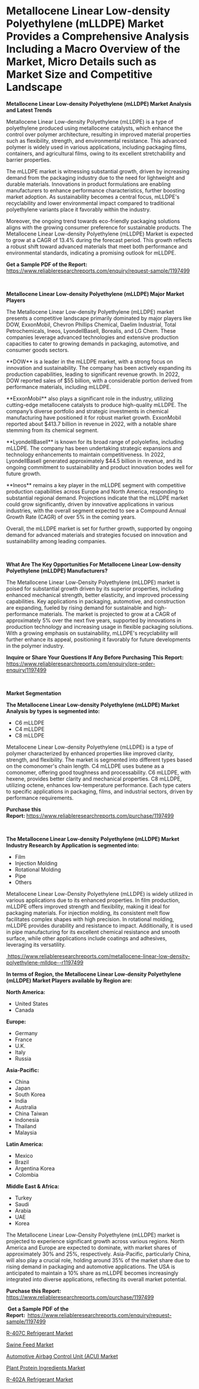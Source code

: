 <p><h1>Metallocene Linear Low-density Polyethylene (mLLDPE) Market Provides a Comprehensive Analysis Including a Macro Overview of the Market, Micro Details such as Market Size and Competitive Landscape</h1></p><p><strong>Metallocene Linear Low-density Polyethylene (mLLDPE) Market Analysis and Latest Trends</strong></p>
<p><p>Metallocene Linear Low-density Polyethylene (mLLDPE) is a type of polyethylene produced using metallocene catalysts, which enhance the control over polymer architecture, resulting in improved material properties such as flexibility, strength, and environmental resistance. This advanced polymer is widely used in various applications, including packaging films, containers, and agricultural films, owing to its excellent stretchability and barrier properties.</p><p>The mLLDPE market is witnessing substantial growth, driven by increasing demand from the packaging industry due to the need for lightweight and durable materials. Innovations in product formulations are enabling manufacturers to enhance performance characteristics, further boosting market adoption. As sustainability becomes a central focus, mLLDPE's recyclability and lower environmental impact compared to traditional polyethylene variants place it favorably within the industry.</p><p>Moreover, the ongoing trend towards eco-friendly packaging solutions aligns with the growing consumer preference for sustainable products. The Metallocene Linear Low-density Polyethylene (mLLDPE) Market is expected to grow at a CAGR of 13.4% during the forecast period. This growth reflects a robust shift toward advanced materials that meet both performance and environmental standards, indicating a promising outlook for mLLDPE.</p></p>
<p><strong>Get a Sample PDF of the Report:&nbsp;</strong> <a href="https://www.reliableresearchreports.com/enquiry/request-sample/1197499?utm_campaign=12&utm_medium=2&utm_source=Github&utm_content=ia&utm_term=03022025&utm_id=metallocene-linear-low-density-polyethylene-mlldpe">https://www.reliableresearchreports.com/enquiry/request-sample/1197499</a></p>
<p>&nbsp;</p>
<p><strong>Metallocene Linear Low-density Polyethylene (mLLDPE) Major Market Players</strong></p>
<p><p>The Metallocene Linear Low-density Polyethylene (mLLDPE) market presents a competitive landscape primarily dominated by major players like DOW, ExxonMobil, Chevron Phillips Chemical, Daelim Industrial, Total Petrochemicals, Ineos, LyondellBasell, Borealis, and LG Chem. These companies leverage advanced technologies and extensive production capacities to cater to growing demands in packaging, automotive, and consumer goods sectors.</p><p>**DOW** is a leader in the mLLDPE market, with a strong focus on innovation and sustainability. The company has been actively expanding its production capabilities, leading to significant revenue growth. In 2022, DOW reported sales of $55 billion, with a considerable portion derived from performance materials, including mLLDPE.</p><p>**ExxonMobil** also plays a significant role in the industry, utilizing cutting-edge metallocene catalysts to produce high-quality mLLDPE. The company’s diverse portfolio and strategic investments in chemical manufacturing have positioned it for robust market growth. ExxonMobil reported about $413.7 billion in revenue in 2022, with a notable share stemming from its chemical segment.</p><p>**LyondellBasell** is known for its broad range of polyolefins, including mLLDPE. The company has been undertaking strategic expansions and technology enhancements to maintain competitiveness. In 2022, LyondellBasell generated approximately $44.5 billion in revenue, and its ongoing commitment to sustainability and product innovation bodes well for future growth.</p><p>**Ineos** remains a key player in the mLLDPE segment with competitive production capabilities across Europe and North America, responding to substantial regional demand. Projections indicate that the mLLDPE market could grow significantly, driven by innovative applications in various industries, with the overall segment expected to see a Compound Annual Growth Rate (CAGR) of over 5% in the coming years.</p><p>Overall, the mLLDPE market is set for further growth, supported by ongoing demand for advanced materials and strategies focused on innovation and sustainability among leading companies.</p></p>
<p>&nbsp;</p>
<p><strong>What Are The Key Opportunities For Metallocene Linear Low-density Polyethylene (mLLDPE) Manufacturers?</strong></p>
<p><p>The Metallocene Linear Low-Density Polyethylene (mLLDPE) market is poised for substantial growth driven by its superior properties, including enhanced mechanical strength, better elasticity, and improved processing capabilities. Key applications in packaging, automotive, and construction are expanding, fueled by rising demand for sustainable and high-performance materials. The market is projected to grow at a CAGR of approximately 5% over the next five years, supported by innovations in production technology and increasing usage in flexible packaging solutions. With a growing emphasis on sustainability, mLLDPE's recyclability will further enhance its appeal, positioning it favorably for future developments in the polymer industry.</p></p>
<p><strong>Inquire or Share Your Questions If Any Before Purchasing This Report:</strong> <a href="https://www.reliableresearchreports.com/enquiry/pre-order-enquiry/1197499?utm_campaign=12&utm_medium=2&utm_source=Github&utm_content=ia&utm_term=03022025&utm_id=metallocene-linear-low-density-polyethylene-mlldpe">https://www.reliableresearchreports.com/enquiry/pre-order-enquiry/1197499</a></p>
<p>&nbsp;</p>
<p><strong>Market Segmentation</strong></p>
<p><strong>The Metallocene Linear Low-density Polyethylene (mLLDPE) Market Analysis by types is segmented into:</strong></p>
<p><ul><li>C6 mLLDPE</li><li>C4 mLLDPE</li><li>C8 mLLDPE</li></ul></p>
<p><p>Metallocene Linear Low-density Polyethylene (mLLDPE) is a type of polymer characterized by enhanced properties like improved clarity, strength, and flexibility. The market is segmented into different types based on the comonomer's chain length. C4 mLLDPE uses butene as a comonomer, offering good toughness and processability. C6 mLLDPE, with hexene, provides better clarity and mechanical properties. C8 mLLDPE, utilizing octene, enhances low-temperature performance. Each type caters to specific applications in packaging, films, and industrial sectors, driven by performance requirements.</p></p>
<p><strong>Purchase this Report:&nbsp;</strong><a href="https://www.reliableresearchreports.com/purchase/1197499?utm_campaign=12&utm_medium=2&utm_source=Github&utm_content=ia&utm_term=03022025&utm_id=metallocene-linear-low-density-polyethylene-mlldpe">https://www.reliableresearchreports.com/purchase/1197499</a></p>
<p>&nbsp;</p>
<p><strong>The Metallocene Linear Low-density Polyethylene (mLLDPE) Market Industry Research by Application is segmented into:</strong></p>
<p><ul><li>Film</li><li>Injection Molding</li><li>Rotational Molding</li><li>Pipe</li><li>Others</li></ul></p>
<p><p>Metallocene Linear Low-Density Polyethylene (mLLDPE) is widely utilized in various applications due to its enhanced properties. In film production, mLLDPE offers improved strength and flexibility, making it ideal for packaging materials. For injection molding, its consistent melt flow facilitates complex shapes with high precision. In rotational molding, mLLDPE provides durability and resistance to impact. Additionally, it is used in pipe manufacturing for its excellent chemical resistance and smooth surface, while other applications include coatings and adhesives, leveraging its versatility.</p></p>
<p><a href="https://www.reliableresearchreports.com/metallocene-linear-low-density-polyethylene-mlldpe--r1197499?utm_campaign=12&utm_medium=2&utm_source=Github&utm_content=ia&utm_term=03022025&utm_id=metallocene-linear-low-density-polyethylene-mlldpe">&nbsp;https://www.reliableresearchreports.com/metallocene-linear-low-density-polyethylene-mlldpe--r1197499</a></p>
<p><strong>In terms of Region, the Metallocene Linear Low-density Polyethylene (mLLDPE) Market Players available by Region are:</strong></p>
<p>
    <p> <strong> North America: </strong>
        <ul>
            <li>United States</li>
            <li>Canada</li>
        </ul>
        </p> 
    <p> <strong> Europe: </strong>
        <ul>
            <li>Germany</li>
            <li>France</li>
            <li>U.K.</li>
            <li>Italy</li>
            <li>Russia</li>
        </ul>
        </p> 
    <p> <strong> Asia-Pacific: </strong>
        <ul>
            <li>China</li>
            <li>Japan</li>
            <li>South Korea</li>
            <li>India</li>
            <li>Australia</li>
            <li>China Taiwan</li>
            <li>Indonesia</li>
            <li>Thailand</li>
            <li>Malaysia</li>
        </ul>
        </p> 
    <p> <strong> Latin America: </strong>
        <ul>
            <li>Mexico</li>
            <li>Brazil</li>
            <li>Argentina Korea</li>
            <li>Colombia</li>
        </ul>
        </p> 
    <p> <strong> Middle East & Africa: </strong>
        <ul>
            <li>Turkey</li>
            <li>Saudi</li>
            <li>Arabia</li>
            <li>UAE</li>
            <li>Korea</li>
        </ul>
    </p>
    </p>
<p><p>The Metallocene Linear Low-Density Polyethylene (mLLDPE) market is projected to experience significant growth across various regions. North America and Europe are expected to dominate, with market shares of approximately 30% and 25%, respectively. Asia-Pacific, particularly China, will also play a crucial role, holding around 35% of the market share due to rising demand in packaging and automotive applications. The USA is anticipated to maintain a 10% share as mLLDPE becomes increasingly integrated into diverse applications, reflecting its overall market potential.</p></p>
<p><strong>Purchase this Report: </strong><a href="https://www.reliableresearchreports.com/purchase/1197499?utm_campaign=12&utm_medium=2&utm_source=Github&utm_content=ia&utm_term=03022025&utm_id=metallocene-linear-low-density-polyethylene-mlldpe">https://www.reliableresearchreports.com/purchase/1197499</a></p>
<p>&nbsp;<strong>Get a Sample PDF of the Report:&nbsp;&nbsp;</strong><a href="https://www.reliableresearchreports.com/enquiry/request-sample/1197499?utm_campaign=12&utm_medium=2&utm_source=Github&utm_content=ia&utm_term=03022025&utm_id=metallocene-linear-low-density-polyethylene-mlldpe">https://www.reliableresearchreports.com/enquiry/request-sample/1197499</a></p>
<p><strong></strong></p>
<p><p><a href="https://github.com/yankimber90yankim/Market-Research-Report-List-1/blob/main/r-407c-refrigerant-market.md?utm_campaign=12&utm_medium=2&utm_source=Github&utm_content=ia&utm_term=03022025&utm_id=metallocene-linear-low-density-polyethylene-mlldpe">R-407C Refrigerant Market</a></p><p><a href="https://www.linkedin.com/pulse/in-depth-analysis-swine-feed-market-selling-price-global-lenwc?utm_campaign=12&utm_medium=2&utm_source=Github&utm_content=ia&utm_term=03022025&utm_id=metallocene-linear-low-density-polyethylene-mlldpe">Swine Feed Market</a></p><p><a href="https://www.linkedin.com/pulse/driving-forces-global-automotive-airbag-control-unit-4v34c?utm_campaign=12&utm_medium=2&utm_source=Github&utm_content=ia&utm_term=03022025&utm_id=metallocene-linear-low-density-polyethylene-mlldpe">Automotive Airbag Control Unit (ACU) Market</a></p><p><a href="https://www.linkedin.com/pulse/plant-protein-ingredients-market-insights-size-share-xynec?utm_campaign=12&utm_medium=2&utm_source=Github&utm_content=ia&utm_term=03022025&utm_id=metallocene-linear-low-density-polyethylene-mlldpe">Plant Protein Ingredients Market</a></p><p><a href="https://github.com/lisaeichler20775/Market-Research-Report-List-1/blob/main/r-402a-refrigerant-market.md?utm_campaign=12&utm_medium=2&utm_source=Github&utm_content=ia&utm_term=03022025&utm_id=metallocene-linear-low-density-polyethylene-mlldpe">R-402A Refrigerant Market</a></p></p>